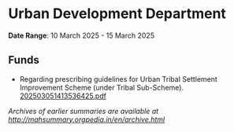 # Urban Development Department

**Date Range**: 10 March 2025 - 15 March 2025


## Funds
- Regarding prescribing guidelines for Urban Tribal Settlement Improvement Scheme (under Tribal Sub-Scheme).\
  [202503051413536425.pdf](https://gr.maharashtra.gov.in/Site/Upload/Government%20Resolutions/English/202503051413536425.pdf)


*Archives of earlier summaries are available at http://mahsummary.orgpedia.in/en/archive.html*